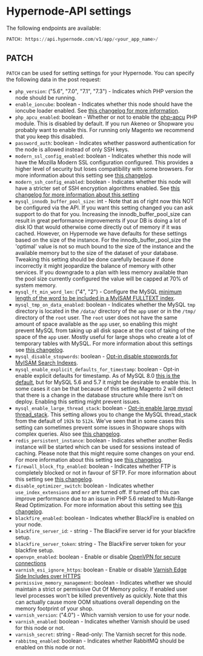 # Hypernode-API settings
The following endpoints are available:
```python
PATCH: https://api.hypernode.com/v1/app/<your_app_name>/
```

## PATCH
`PATCH` can be used for setting settings for your Hypernode. You can specify the following data in the post request:

- `php_version`: ("5.6", "7.0", "7.1", "7.3") - Indicates which PHP version the node should be running.
- `enable_ioncube`: boolean - Indicates whether this node should have the ioncube loader enabled. See [this changelog for more information](https://support.hypernode.com/changelog/release-4853-ioncube-loader-php-hypernode-update-php7-1-sneak-peek/).
- `php_apcu_enabled`: boolean - Whether or not to enable the [php-apcu](https://salsa.debian.org/php-team/pecl/php-apcu) PHP module. This is disabled by default. If you run Akeneo or Shopware you probably want to enable this. For running only Magento we recommend that you keep this disabled.
- `password_auth`: boolean - Indicates whether password authentication for the node is allowed instead of only SSH keys.
- `modern_ssl_config_enabled`: boolean - Indicates whether this node will have the Mozilla Modern SSL configuration 
configured. This provides a higher level of security but loses compatibility with some browsers. For more information 
about this setting see [this changelog](https://support.hypernode.com/changelog/release-4582-updated-configurable-ssl-ciphers/).
- `modern_ssh_config_enabled`: boolean - Indicates whether this node will have a stricter set of SSH encryption algorithms enabled. See [this changelog for more information about this setting](https://support.hypernode.com/changelog/release-5139-stricter-ssh-encryption-algorithms/)
- `mysql_innodb_buffer_pool_size`: int - Note that as of right now this NOT be configured via the API. If you want this setting changed you can ask support to do that for you. Increasing the innodb_buffer_pool_size can result in great performance improvements if your DB is doing a lot of disk IO that would otherwise come directly out of memory if it was cached. However, on Hypernode we have defaults for these settings based on the size of the instance. For the innodb_buffer_pool_size the 'optimal' value is not so much bound to the size of the instance and the available memory but to the size of the dataset of your database. Tweaking this setting should be done carefully because if done incorrectly it might jeopardize the balance of memory with other services. If you downgrade to a plan with less memory available than the pool size currently configured the value will be capped at 70% of system memory.
- `mysql_ft_min_word_len`: ("4", "2") - Configure the MySQL [minimum length of the word to be included in a MyISAM FULLTEXT index](https://support.hypernode.com/changelog/release-5869-configurable-ft_min_word_len-for-products-with-short-names/).
- `mysql_tmp_on_data_enabled`: boolean - Indicates whether the MySQL `tmp` directory is located in the `/data/` 
directory of the `app` user or in the `/tmp/` directory of the `root` user. The `root` user does not have the same amount
of space available as the `app` user, so enabling this might prevent MySQL from taking up all disk space at the cost of
taking of the space of the `app` user. Mostly useful for large shops who create a lot of temporary tables with MySQL. 
For more information about this settings see [this changelog](https://support.hypernode.com/changelog/release-5133-configurable-mysql-temporary-directory-extra-space/).
- `mysql_disable_stopwords`: boolean - [Opt-in disable stopwords for MyISAM Search Indexes](https://support.hypernode.com/changelog/release-6079-opt-in-disable-stopwords-for-myisam-search-indexes/).
- `mysql_enable_explicit_defaults_for_timestamp`: boolean - Opt-in enable explicit defaults for timestamp. As of MySQL 8.0 [this is the default](https://dev.mysql.com/doc/refman/8.0/en/server-system-variables.html#sysvar_explicit_defaults_for_timestamp), but for MySQL 5.6 and 5.7 it might be desirable to enable this. In some cases it can be that because of this setting Magento 2 will detect that there is a change in the database structure while there isn't on deploy. Enabling this setting might prevent issues.
- `mysql_enable_large_thread_stack`: boolean - [Opt-in enable large mysql thread_stack](https://dev.mysql.com/doc/refman/8.0/en/server-system-variables.html#sysvar_thread_stack).
This setting allows you to change the MySQL thread_stack from the default of `192k` to `512k`. We've seen that in some cases this setting can sometimes prevent some issues in Shopware shops with complex queries. Also see [this changelog](https://support.hypernode.com/changelog/release-7083-opt-in-large-mysql-thread_stack/).
- `redis_persistent_instance`: boolean - Indicates whether another Redis instance will be started which can be used for 
sessions instead of caching. Please note that this might require some changes on your end. For more information about this setting see [this changelog](https://support.hypernode.com/changelog/experimental-changes-redis-sessions-aws-performance/).
- `firewall_block_ftp_enabled`: boolean - Indicates whether FTP is completely blocked or not in favour of SFTP. For 
more information about this setting see [this changelog](https://support.hypernode.com/changelog/release-5340-block-ftp-access-sftp-used-systems-tweaks/).
- `disable_optimizer_switch`: boolean - Indicates whether `use_index_extensions` and `mrr` are turned off. If turned off 
this can improve performance due to an issue in PHP 5.6 related to Multi-Range Read Optimization. For more information about
this setting see [this changelog](https://support.hypernode.com/changelog/release-5340-block-ftp-access-sftp-used-systems-tweaks/).
- `blackfire_enabled`: boolean - Indicates whether BlackFire is enabled on your node.
- `blackfire_server_id`: - string - The BlackFire server id for your blackfire setup.
- `blackfire_server_token`: string - The BlackFire server token for your blackfire setup.
- `openvpn_enabled`: boolean - Enable or disable [OpenVPN for secure connections](/Documentation/hypernode-vpn/README.md)
- `varnish_esi_ignore_https`: boolean - Enable or disable [Varnish Edge Side Includes over HTTPS](https://support.hypernode.com/changelog/release-4560-varnish-edge-side-includes-https/)
- `permissive_memory_management`: boolean - Indicates whether we should maintain a strict or permissive Out Of Memory policy. If enabled user level processes won't be killed preventively as quickly. Note that this can actually cause more OOM situations overall depending on the memory footprint of your shop.
- `varnish_version`: ("4.0") - Which varnish version to use for your node.
- `varnish_enabled`: boolean - Indicates whether Varnish should be used for this node or not.
- `varnish_secret`: string - Read-only: The Varnish secret for this node.
- `rabbitmq_enabled`: boolean - Indicates whether RabbitMQ should be enabled on this node or not.
